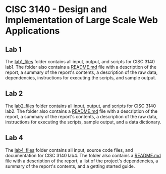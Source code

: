 # CISC 3140 - Design and Implementation of Large Scale Web Applications

## Lab 1

The [lab1_files](lab1_files) folder contains all input, output, and scripts for CISC 3140 lab1. The folder also contains a [README.md](./lab1_files/README.md) file with a description of the report, a summary of the report's contents, a description of the raw data, dependencies, instructions for executing the scripts, and sample output.

## Lab 2

The [lab2_files](lab2_files) folder contains all input, output, and scripts for CISC 3140 lab2. The folder also contains a [README.md](./lab2_files/README.md) file with a description of the report, a summary of the report's contents, a description of the raw data, instructions for executing the scripts, sample output, and a data dictionary. 

## Lab 4

The [lab4_files](lab4_files) folder contains all input, source code files, and documentation for CISC 3140 lab4. The folder also contains a [README.md](./lab4_files/README.md) file with a description of the report, a list of the project's dependencies, a summary of the report's contents, and a getting started guide. 
